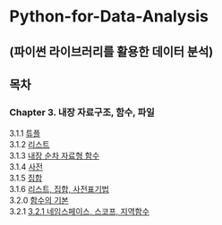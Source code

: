 # Python-for-Data-Analysis
## (파이썬 라이브러리를 활용한 데이터 분석)


## 목차
### Chapter 3. 내장 자료구조, 함수, 파일
3.1.1 [튜플](https://github.com/Kyun2da/Python-for-Data-Analysis/blob/master/3.1.1%ED%8A%9C%ED%94%8C.md#311-%ED%8A%9C%ED%94%8C)  
3.1.2 [리스트](https://github.com/Kyun2da/Python-for-Data-Analysis/blob/master/%EB%A6%AC%EC%8A%A4%ED%8A%B8.md#%EB%A6%AC%EC%8A%A4%ED%8A%B8)  
3.1.3 [내장 순차 자료형 함수](https://github.com/Kyun2da/Python-for-Data-Analysis/blob/master/%EB%82%B4%EC%9E%A5%20%EC%88%9C%EC%B0%A8%20%EC%9E%90%EB%A3%8C%ED%98%95%20%ED%95%A8%EC%88%98.md#313-%EB%82%B4%EC%9E%A5-%EC%88%9C%EC%B0%A8-%EC%9E%90%EB%A3%8C%ED%98%95-%ED%95%A8%EC%88%98)  
3.1.4 [사전](https://github.com/Kyun2da/Python-for-Data-Analysis/blob/master/%EC%82%AC%EC%A0%84.md#314-%EC%82%AC%EC%A0%84)  
3.1.5 [집합](https://github.com/Kyun2da/Python-for-Data-Analysis/blob/master/%EC%A7%91%ED%95%A9.md#315-%EC%A7%91%ED%95%A9)  
3.1.6 [리스트, 집합, 사전표기법](https://github.com/Kyun2da/Python-for-Data-Analysis/blob/master/%EB%A6%AC%EC%8A%A4%ED%8A%B8,%EC%A7%91%ED%95%A9,%EC%82%AC%EC%A0%84%ED%91%9C%EA%B8%B0%EB%B2%95.md#316-%EB%A6%AC%EC%8A%A4%ED%8A%B8-%EC%A7%91%ED%95%A9-%EC%82%AC%EC%A0%84%ED%91%9C%EA%B8%B0%EB%B2%95)  
3.2.0 [함수의 기본](https://github.com/Kyun2da/Python-for-Data-Analysis/blob/master/3.2.0.md#%ED%95%A8%EC%88%98%EC%9D%98-%EA%B8%B0%EB%B3%B8)  
3.2.1 [3.2.1 네임스페이스, 스코프, 지역함수](https://github.com/Kyun2da/Python-for-Data-Analysis/blob/master/3.2.1.md#321-%EB%84%A4%EC%9E%84%EC%8A%A4%ED%8E%98%EC%9D%B4%EC%8A%A4-%EC%8A%A4%EC%BD%94%ED%94%84-%EC%A7%80%EC%97%AD%ED%95%A8%EC%88%98)  

